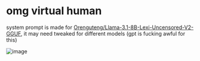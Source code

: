 # omg virtual human

system prompt is made for [Orenguteng/Llama-3.1-8B-Lexi-Uncensored-V2-GGUF](https://huggingface.co/Orenguteng/Llama-3.1-8B-Lexi-Uncensored-V2-GGUF), it may need tweaked for different models (gpt is fucking awful for this)

![image](https://github.com/user-attachments/assets/68a92220-32d5-48b2-a88f-a992bd5b5ea6)
